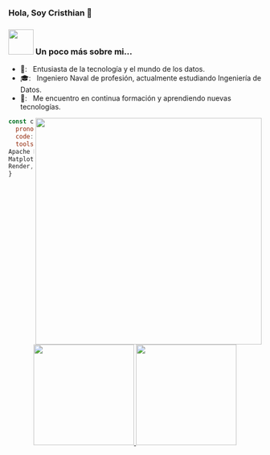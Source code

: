 ### Hola, Soy Cristhian 👋

### <img src="https://media.giphy.com/media/VgCDAzcKvsR6OM0uWg/giphy.gif" width="50"> Un poco más sobre mi... 

- 🚀: &nbsp; Entusiasta de la tecnología y el mundo de los datos. 
- 🎓: &nbsp; Ingeniero Naval de profesión, actualmente estudiando Ingeniería de Datos.
- 🌱: &nbsp; Me encuentro en continua formación y aprendiendo nuevas tecnologías.
  
<img align='right' src="https://github.com/Kipros21/Kipros21/assets/142346448/d5c0fdfe-d873-461e-b321-e5a0f2a6e148" width="450">

```javascript
const cris = {
  pronouns: "he" | "him",
  code: [HTML, CSS, Python, SQL, Markdown],
  tools: [Django, MySQL, SQLServer, Apache Hadoop,
Apache Hive, Apache Spark, Docker, Pandas, Numpy,
Matplotlib, Seaborn, Scikitlearn, FastAPI, Railway,
Render, SQLite, Tableu, Power BI, Git]
}
```
<div align="center">

<a href="https://github.com/anuraghazra/github-readme-stats">
  <img src="https://github-readme-stats.vercel.app/api?username=Kipros21&&show_icons=true&theme=buefy" height="200"/>
</a>


<img src="https://github-readme-streak-stats.herokuapp.com/?user=Kipros21&theme=buefy&hide_border=false" height="200" />


</div>
